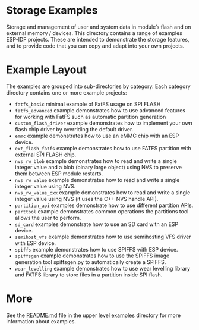# Storage Examples

Storage and management of user and system data in module’s flash and on external memory / devices.
This directory contains a range of examples ESP-IDF projects. These are intended to demonstrate the storage features, and to provide code that you can copy and adapt into your own projects.

# Example Layout

The examples are grouped into sub-directories by category. Each category directory contains one or more example projects:

* `fatfs_basic` minimal example of FatFS usage on SPI FLASH
* `fatfs_advanced` example demonstrates how to use advanced features for working with FatFS such as automatic partition generation
* `custom_flash_driver` example demonstrates how to implement your own flash chip driver by overriding the default driver.
* `emmc` example demonstrates how to use an eMMC chip with an ESP device.
* `ext_flash_fatfs` example demonstrates how to use FATFS partition with external SPI FLASH chip.
* `nvs_rw_blob` example demonstrates how to read and write a single integer value and a blob (binary large object) using NVS to preserve them between ESP module restarts.
* `nvs_rw_value` example demonstrates how to read and write a single integer value using NVS.
* `nvs_rw_value_cxx` example demonstrates how to read and write a single integer value using NVS (it uses the C++ NVS handle API).
* `partition_api` examples demonstrate how to use different partition APIs.
* `parttool` example demonstrates common operations the partitions tool allows the user to perform.
* `sd_card` examples demonstrate how to use an SD card with an ESP device.
* `semihost_vfs` example demonstrates how to use semihosting VFS driver with ESP device.
* `spiffs` example demonstrates how to use SPIFFS with ESP device.
* `spiffsgen` example demonstrates how to use the SPIFFS image generation tool spiffsgen.py to automatically create a SPIFFS.
* `wear_levelling` example demonstrates how to use wear levelling library and FATFS library to store files in a partition inside SPI flash.

# More

See the [README.md](../README.md) file in the upper level [examples](../) directory for more information about examples.

